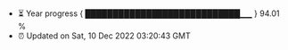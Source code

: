 - ⏳ Year progress { ████████████████████████████▁▁ } 94.01 %
- ⏰ Updated on Sat, 10 Dec 2022 03:20:43 GMT

